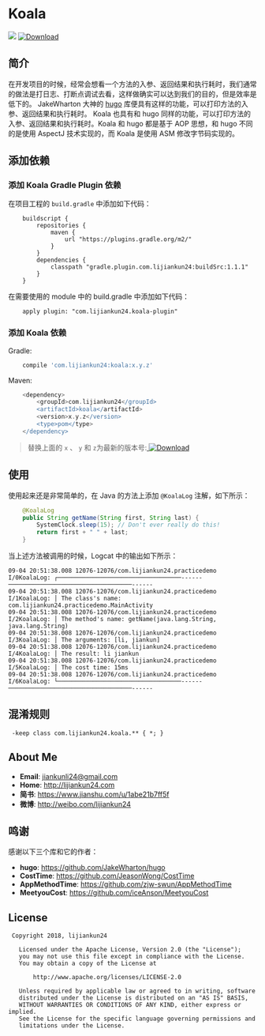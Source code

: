 # Koala

![](https://img.shields.io/badge/language-java-brightgreen.svg)  [ ![Download](https://api.bintray.com/packages/lijiankun/maven/koala/images/download.svg) ](https://bintray.com/lijiankun/maven/koala/_latestVersion)

## 简介

在开发项目的时候，经常会想看一个方法的入参、返回结果和执行耗时，我们通常的做法是打日志、打断点调试去看，这样做确实可以达到我们的目的，但是效率是低下的。
JakeWharton 大神的 [hugo](https://github.com/JakeWharton/hugo) 库便具有这样的功能，可以打印方法的入参、返回结果和执行耗时。
Koala 也具有和 hugo 同样的功能，可以打印方法的入参、返回结果和执行耗时。Koala 和 hugo 都是基于 AOP 思想，和 hugo 不同的是使用 AspectJ 技术实现的，而 Koala 是使用 ASM 修改字节码实现的。

## 添加依赖
### 添加 Koala Gradle Plugin 依赖
在项目工程的 `build.gradle` 中添加如下代码：
```
    buildscript {
        repositories {
            maven {
                url "https://plugins.gradle.org/m2/"
            }
        }
        dependencies {
            classpath "gradle.plugin.com.lijiankun24:buildSrc:1.1.1"
        }
    }
```

在需要使用的 module 中的 build.gradle 中添加如下代码：
```
    apply plugin: "com.lijiankun24.koala-plugin"
```

### 添加 Koala 依赖
Gradle:
``` groovy
    compile 'com.lijiankun24:koala:x.y.z'
```

Maven:
``` groovy
    <dependency>
        <groupId>com.lijiankun24</groupId>
        <artifactId>koala</artifactId>
        <version>x.y.z</version>
        <type>pom</type>
    </dependency>
```
>替换上面的 `x` 、 `y` 和 `z`为最新的版本号:[ ![Download](https://api.bintray.com/packages/lijiankun/maven/koala/images/download.svg) ](https://bintray.com/lijiankun/maven/koala/_latestVersion)

## 使用
使用起来还是非常简单的，在 Java 的方法上添加 `@KoalaLog` 注解，如下所示：
``` Java
    @KoalaLog
    public String getName(String first, String last) {
        SystemClock.sleep(15); // Don't ever really do this!
        return first + " " + last;
    }
```

当上述方法被调用的时候，Logcat 中的输出如下所示：
```
09-04 20:51:38.008 12076-12076/com.lijiankun24.practicedemo I/0KoalaLog: ┌───────────────────────────────────------───────────────────────────────────------
09-04 20:51:38.008 12076-12076/com.lijiankun24.practicedemo I/1KoalaLog: │ The class's name: com.lijiankun24.practicedemo.MainActivity
09-04 20:51:38.008 12076-12076/com.lijiankun24.practicedemo I/2KoalaLog: │ The method's name: getName(java.lang.String, java.lang.String)
09-04 20:51:38.008 12076-12076/com.lijiankun24.practicedemo I/3KoalaLog: │ The arguments: [li, jiankun]
09-04 20:51:38.008 12076-12076/com.lijiankun24.practicedemo I/4KoalaLog: │ The result: li jiankun
09-04 20:51:38.008 12076-12076/com.lijiankun24.practicedemo I/5KoalaLog: │ The cost time: 15ms
09-04 20:51:38.008 12076-12076/com.lijiankun24.practicedemo I/6KoalaLog: └───────────────────────────────────------───────────────────────────────────------
```

## 混淆规则
```
 -keep class com.lijiankun24.koala.** { *; }
```

## About Me
* **Email**: <jiankunli24@gmail.com>
* **Home**: <http://lijiankun24.com>
* **简书**: <https://www.jianshu.com/u/1abe21b7ff5f>
* **微博**: <http://weibo.com/lijiankun24>

## 鸣谢
感谢以下三个库和它的作者：
* **hugo**: <https://github.com/JakeWharton/hugo>
* **CostTime**: <https://github.com/JeasonWong/CostTime>
* **AppMethodTime**: <https://github.com/zjw-swun/AppMethodTime>
* **MeetyouCost**: <https://github.com/iceAnson/MeetyouCost>

## License
```
 Copyright 2018, lijiankun24

   Licensed under the Apache License, Version 2.0 (the "License");
   you may not use this file except in compliance with the License.
   You may obtain a copy of the License at

       http://www.apache.org/licenses/LICENSE-2.0

   Unless required by applicable law or agreed to in writing, software
   distributed under the License is distributed on an "AS IS" BASIS,
   WITHOUT WARRANTIES OR CONDITIONS OF ANY KIND, either express or implied.
   See the License for the specific language governing permissions and
   limitations under the License.
```

